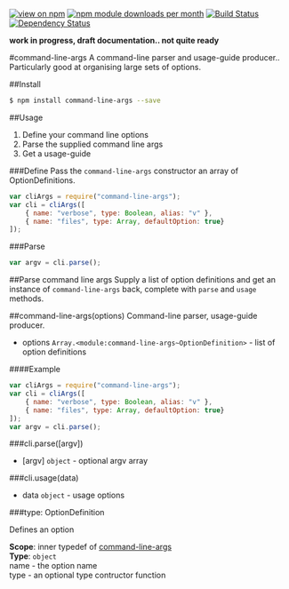 [![view on npm](http://img.shields.io/npm/v/command-line-args.svg)](https://www.npmjs.org/package/command-line-args)
[![npm module downloads per month](http://img.shields.io/npm/dm/command-line-args.svg)](https://www.npmjs.org/package/command-line-args)
[![Build Status](https://travis-ci.org/75lb/command-line-args.svg?branch=master)](https://travis-ci.org/75lb/command-line-args)
[![Dependency Status](https://david-dm.org/75lb/command-line-args.svg)](https://david-dm.org/75lb/command-line-args)

**work in progress, draft documentation.. not quite ready**

#command-line-args
A command-line parser and usage-guide producer.. Particularly good at organising large sets of options. 

##Install
```sh
$ npm install command-line-args --save
```

##Usage
1. Define your command line options
2. Parse the supplied command line args
3. Get a usage-guide

###Define
Pass the `command-line-args` constructor an array of OptionDefinitions. 

```js
var cliArgs = require("command-line-args");
var cli = cliArgs([
    { name: "verbose", type: Boolean, alias: "v" },
    { name: "files", type: Array, defaultOption: true}
]);
```

###Parse
```js
var argv = cli.parse();
```


##Parse command line args
Supply a list of option definitions and get an instance of `command-line-args` back, complete with `parse` and `usage` methods. 


<a name="module_command-line-args"></a>
##command-line-args(options)
Command-line parser, usage-guide producer.


- options `Array.<module:command-line-args~OptionDefinition>` - list of option definitions

  
####Example
```js
var cliArgs = require("command-line-args");
var cli = cliArgs([
    { name: "verbose", type: Boolean, alias: "v" },
    { name: "files", type: Array, defaultOption: true}
]);
var argv = cli.parse();
```
<a name="module_command-line-args#parse"></a>
###cli.parse([argv])

- [argv] `object` - optional argv array

<a name="module_command-line-args#usage"></a>
###cli.usage(data)

- data `object` - usage options

<a name="module_command-line-args.OptionDefinition"></a>
###type: OptionDefinition


Defines an option

**Scope**: inner typedef of [command-line-args](#module_command-line-args)  
**Type**: `object`  
name - the option name  
type - an optional type contructor function  
